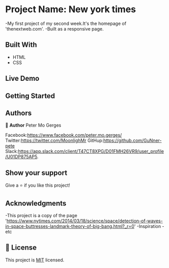 
# Project Name: New york times

-My first project of my second week.It's the homepage of 'thenextweb.com'.
-Built as a responsive page.

## Built With

- HTML
- CSS

## Live Demo

## Getting Started

## Authors


👤 **Author**
Peter Mo Gerges

Facebook:https://www.facebook.com/peter.mo.gerges/
Twitter:https://twitter.com/MoonlighMr
GitHup:https://github.com/GuNner-pete
Slack:https://app.slack.com/client/T47CT8XPG/D01FMH26VR9/user_profile/U01DP875AP5.

## Show your support

Give a ⭐️ if you like this project!

## Acknowledgments

-This project is a copy of the page 'https://www.nytimes.com/2014/03/18/science/space/detection-of-waves-in-space-buttresses-landmark-theory-of-big-bang.html?_r=0'
-Inspiration
-etc

## 📝 License

This project is [MIT](lic.url) licensed.
